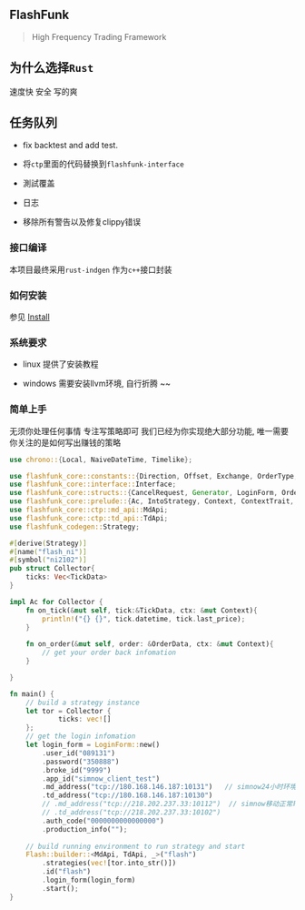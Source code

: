 ## FlashFunk 

> High Frequency Trading Framework


## 为什么选择`Rust`

速度快 安全 写的爽

## 任务队列 

- fix backtest and add test.

- 将`ctp`里面的代码替换到`flashfunk-interface`

- 測試覆盖

- 日志

- 移除所有警告以及修复clippy错误

### 接口编译  
本项目最终采用`rust-indgen` 作为`c++`接口封装

### 如何安装
 
参见 [Install](./install.md)

### 系统要求

- linux 提供了安装教程 

- windows 需要安装llvm环境, 自行折腾 ~~ 


### 简单上手
无须你处理任何事情 专注写策略即可  我们已经为你实现绝大部分功能, 唯一需要你关注的是如何写出赚钱的策略

```rust
use chrono::{Local, NaiveDateTime, Timelike};

use flashfunk_core::constants::{Direction, Offset, Exchange, OrderType, Status};
use flashfunk_core::interface::Interface;
use flashfunk_core::structs::{CancelRequest, Generator, LoginForm, OrderData, OrderRequest, TickData};
use flashfunk_core::prelude::{Ac, IntoStrategy, Context, ContextTrait, Flash};
use flashfunk_core::ctp::md_api::MdApi;
use flashfunk_core::ctp::td_api::TdApi;
use flashfunk_codegen::Strategy;

#[derive(Strategy)]
#[name("flash_ni")]
#[symbol("ni2102")]
pub struct Collector{
    ticks: Vec<TickData>
}

impl Ac for Collector {
    fn on_tick(&mut self, tick:&TickData, ctx: &mut Context){
        println!("{} {}", tick.datetime, tick.last_price);    
    }   
    
    fn on_order(&mut self, order: &OrderData, ctx: &mut Context){
        // get your order back infomation   
    }   

}

fn main() {
    // build a strategy instance 
    let tor = Collector {
            ticks: vec![]
    };
    // get the login infomation
    let login_form = LoginForm::new()
        .user_id("089131")
        .password("350888")
        .broke_id("9999")
        .app_id("simnow_client_test")
        .md_address("tcp://180.168.146.187:10131")   // simnow24小时环境
        .td_address("tcp://180.168.146.187:10130")
        // .md_address("tcp://218.202.237.33:10112")  // simnow移动正常环境
        // .td_address("tcp://218.202.237.33:10102")
        .auth_code("0000000000000000")
        .production_info("");
    
    // build running environment to run strategy and start
    Flash::builder::<MdApi, TdApi, _>("flash")
        .strategies(vec![tor.into_str()])
        .id("flash")
        .login_form(login_form)
        .start();
}


```










